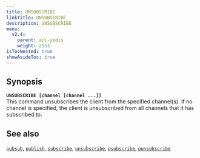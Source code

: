 ```yaml
---
title: UNSUBSCRIBE
linkTitle: UNSUBSCRIBE
description: UNSUBSCRIBE
menu:
  v2.4:
    parent: api-yedis
    weight: 2553
isTocNested: true
showAsideToc: true
---
```


## Synopsis

<b>`UNSUBSCRIBE [channel [channel ...]]`</b><br>
This command unsubscribes the client from the specified channel(s).
 If no channel is specified, the client is unsubscribed from all channels that it has subscribed to.

## See also

[`pubsub`](../pubsub/), 
[`publish`](../publish/), 
[`subscribe`](../subscribe/), 
[`unsubscribe`](../unsubscribe/), 
[`psubscribe`](../psubscribe/), 
[`punsubscribe`](../punsubscribe/)
